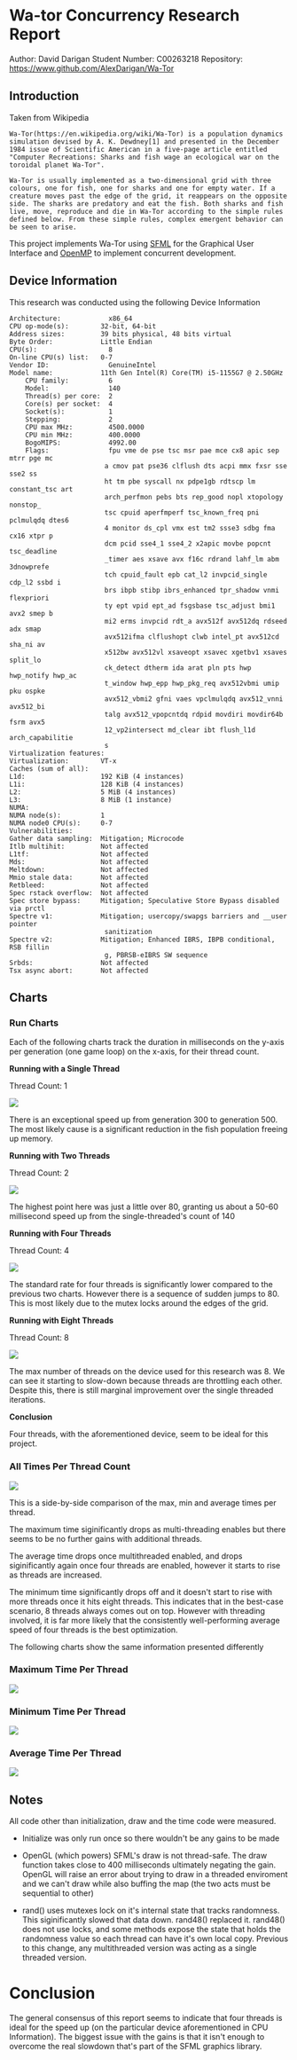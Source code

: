 # Wa-tor Concurrency Research Report

Author: David Darigan
Student Number: C00263218
Repository: https://www.github.com/AlexDarigan/Wa-Tor

## Introduction

Taken from Wikipedia

    Wa-Tor(https://en.wikipedia.org/wiki/Wa-Tor) is a population dynamics simulation devised by A. K. Dewdney[1] and presented in the December 1984 issue of Scientific American in a five-page article entitled "Computer Recreations: Sharks and fish wage an ecological war on the toroidal planet Wa-Tor".

    Wa-Tor is usually implemented as a two-dimensional grid with three colours, one for fish, one for sharks and one for empty water. If a creature moves past the edge of the grid, it reappears on the opposite side. The sharks are predatory and eat the fish. Both sharks and fish live, move, reproduce and die in Wa-Tor according to the simple rules defined below. From these simple rules, complex emergent behavior can be seen to arise.

This project implements Wa-Tor using [SFML](https://www.sfml-dev.org/) for the Graphical User Interface and [OpenMP](https://www.openmp.org/) to implement concurrent development.

## Device Information

This research was conducted using the following Device Information

    Architecture:            x86_64
    CPU op-mode(s):        32-bit, 64-bit
    Address sizes:         39 bits physical, 48 bits virtual
    Byte Order:            Little Endian
    CPU(s):                  8
    On-line CPU(s) list:   0-7
    Vendor ID:               GenuineIntel
    Model name:            11th Gen Intel(R) Core(TM) i5-1155G7 @ 2.50GHz
        CPU family:          6
        Model:               140
        Thread(s) per core:  2
        Core(s) per socket:  4
        Socket(s):           1
        Stepping:            2
        CPU max MHz:         4500.0000
        CPU min MHz:         400.0000
        BogoMIPS:            4992.00
        Flags:               fpu vme de pse tsc msr pae mce cx8 apic sep mtrr pge mc
                            a cmov pat pse36 clflush dts acpi mmx fxsr sse sse2 ss 
                            ht tm pbe syscall nx pdpe1gb rdtscp lm constant_tsc art
                            arch_perfmon pebs bts rep_good nopl xtopology nonstop_
                            tsc cpuid aperfmperf tsc_known_freq pni pclmulqdq dtes6
                            4 monitor ds_cpl vmx est tm2 ssse3 sdbg fma cx16 xtpr p
                            dcm pcid sse4_1 sse4_2 x2apic movbe popcnt tsc_deadline
                            _timer aes xsave avx f16c rdrand lahf_lm abm 3dnowprefe
                            tch cpuid_fault epb cat_l2 invpcid_single cdp_l2 ssbd i
                            brs ibpb stibp ibrs_enhanced tpr_shadow vnmi flexpriori
                            ty ept vpid ept_ad fsgsbase tsc_adjust bmi1 avx2 smep b
                            mi2 erms invpcid rdt_a avx512f avx512dq rdseed adx smap
                            avx512ifma clflushopt clwb intel_pt avx512cd sha_ni av
                            x512bw avx512vl xsaveopt xsavec xgetbv1 xsaves split_lo
                            ck_detect dtherm ida arat pln pts hwp hwp_notify hwp_ac
                            t_window hwp_epp hwp_pkg_req avx512vbmi umip pku ospke 
                            avx512_vbmi2 gfni vaes vpclmulqdq avx512_vnni avx512_bi
                            talg avx512_vpopcntdq rdpid movdiri movdir64b fsrm avx5
                            12_vp2intersect md_clear ibt flush_l1d arch_capabilitie
                            s
    Virtualization features: 
    Virtualization:        VT-x
    Caches (sum of all):     
    L1d:                   192 KiB (4 instances)
    L1i:                   128 KiB (4 instances)
    L2:                    5 MiB (4 instances)
    L3:                    8 MiB (1 instance)
    NUMA:                    
    NUMA node(s):          1
    NUMA node0 CPU(s):     0-7
    Vulnerabilities:         
    Gather data sampling:  Mitigation; Microcode
    Itlb multihit:         Not affected
    L1tf:                  Not affected
    Mds:                   Not affected
    Meltdown:              Not affected
    Mmio stale data:       Not affected
    Retbleed:              Not affected
    Spec rstack overflow:  Not affected
    Spec store bypass:     Mitigation; Speculative Store Bypass disabled via prctl
    Spectre v1:            Mitigation; usercopy/swapgs barriers and __user pointer
                            sanitization
    Spectre v2:            Mitigation; Enhanced IBRS, IBPB conditional, RSB fillin
                            g, PBRSB-eIBRS SW sequence
    Srbds:                 Not affected
    Tsx async abort:       Not affected

## Charts

### Run Charts

Each of the following charts track the duration in milliseconds on the y-axis
per generation (one game loop) on the x-axis, for their thread count.

__Running with a Single Thread__

Thread Count: 1

![](data/With1Threads.svg)

There is an exceptional speed up from generation 300 to generation 500. The most likely cause
is a significant reduction in the fish population freeing up memory.

__Running with Two Threads__

Thread Count: 2

![](data/With1Threads.svg)

The highest point here was just a little over 80, granting us about a 50-60 millisecond speed up from
the single-threaded's count of 140


__Running with Four Threads__

Thread Count: 4

![](data/With1Threads.svg)

The standard rate for four threads is significantly lower compared to the previous two charts. However there is a
sequence of sudden jumps to 80. This is most likely due to the mutex locks around the edges of the grid.

__Running with Eight Threads__

Thread Count: 8

![](data/With1Threads.svg)

The max number of threads on the device used for this research was 8. We can see it starting to slow-down because threads are throttling each other. Despite this, there is still marginal improvement over the single threaded iterations.

__Conclusion__

Four threads, with the aforementioned device, seem to be ideal for this project.

### All Times Per Thread Count

![](data/AllTimesPerThreadCount.svg)

This is a side-by-side comparison of the max, min and average times per thread.

The maximum time siginificantly drops as multi-threading enables but there seems to be no further gains with additional threads.

The average time drops once multithreaded enabled, and drops siginificantly again once four threads are enabled, however
it starts to rise as threads are increased.

The minimum time significantly drops off and it doesn't start to rise with more threads once it hits eight threads. This indicates that in the best-case scenario, 8 threads always comes out on top. However with threading involved, it
is far more likely that the consistently well-performing average speed of four threads is the best optimization.

The following charts show the same information presented differently

### Maximum Time Per Thread

![](data/MaxTimePerThread.svg)

### Minimum Time Per Thread

![](data/MinTimePerThread.svg)

### Average Time Per Thread

![](data/AverageTimePerThread.svg)

## Notes

All code other than initialization, draw and the time code were measured.

- Initialize was only run once so there wouldn't be any gains to be made

- OpenGL (which powers) SFML's draw is not thread-safe. The draw function takes close to 400 milliseconds ultimately
negating the gain. OpenGL will raise an error about trying to draw in a threaded enviroment and we can't draw while
also buffing the map (the two acts must be sequential to other)

- rand() uses mutexes lock on it's internal state that tracks randomness. This siginificantly slowed that data down. rand48() replaced it. rand48() does not use locks, and some methods expose the state that holds the randomness value
so each thread can have it's own local copy. Previous to this change, any multithreaded version was acting as a
single threaded version.

# Conclusion

The general consensus of this report seems to indicate that four threads is ideal for the speed up (on the particular
device aforementioned in CPU Information). The biggest issue with the gains is that it isn't enough to overcome the
real slowdown that's part of the SFML graphics library.